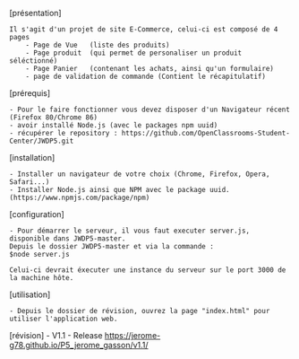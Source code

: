 [présentation]

    Il s'agit d'un projet de site E-Commerce, celui-ci est composé de 4 pages
        - Page de Vue   (liste des produits)
        - Page produit  (qui permet de personaliser un produit séléctionné)
        - Page Panier   (contenant les achats, ainsi qu'un formulaire)
        - page de validation de commande (Contient le récapitulatif)

[prérequis]

    - Pour le faire fonctionner vous devez disposer d'un Navigateur récent (Firefox 80/Chrome 86)
    - avoir installé Node.js (avec le packages npm uuid)
    - récupérer le repository : https://github.com/OpenClassrooms-Student-Center/JWDP5.git

[installation]

    - Installer un navigateur de votre choix (Chrome, Firefox, Opera, Safari...)
    - Installer Node.js ainsi que NPM avec le package uuid. (https://www.npmjs.com/package/npm)

[configuration]

    - Pour démarrer le serveur, il vous faut executer server.js, disponible dans JWDP5-master.
    Depuis le dossier JWDP5-master et via la commande :
    $node server.js

    Celui-ci devrait éxecuter une instance du serveur sur le port 3000 de la machine hôte.

[utilisation]

    - Depuis le dossier de révision, ouvrez la page "index.html" pour utiliser l'application web.

[révision]
    - V1.1 - Release
    https://jerome-g78.github.io/P5_jerome_gasson/v1.1/
